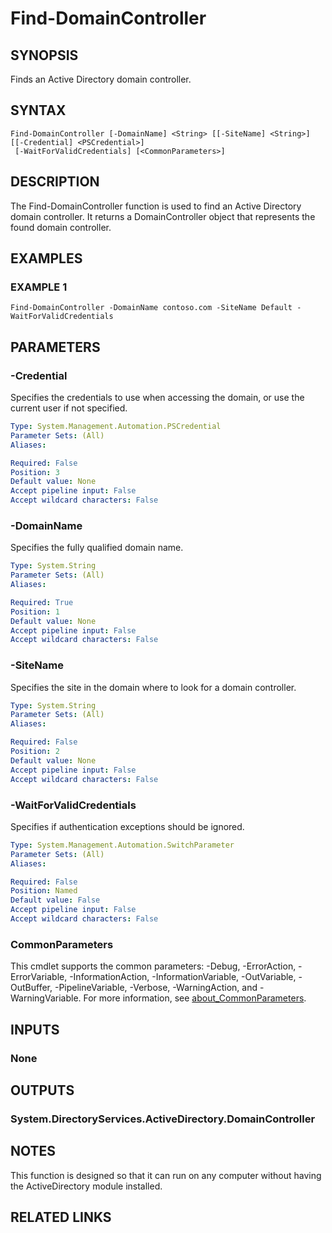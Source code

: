 
# Find-DomainController

## SYNOPSIS
Finds an Active Directory domain controller.

## SYNTAX

```
Find-DomainController [-DomainName] <String> [[-SiteName] <String>] [[-Credential] <PSCredential>]
 [-WaitForValidCredentials] [<CommonParameters>]
```

## DESCRIPTION
The Find-DomainController function is used to find an Active Directory domain controller.
It returns a
DomainController object that represents the found domain controller.

## EXAMPLES

### EXAMPLE 1
```
Find-DomainController -DomainName contoso.com -SiteName Default -WaitForValidCredentials
```

## PARAMETERS

### -Credential
Specifies the credentials to use when accessing the domain, or use the current user if not specified.

```yaml
Type: System.Management.Automation.PSCredential
Parameter Sets: (All)
Aliases:

Required: False
Position: 3
Default value: None
Accept pipeline input: False
Accept wildcard characters: False
```

### -DomainName
Specifies the fully qualified domain name.

```yaml
Type: System.String
Parameter Sets: (All)
Aliases:

Required: True
Position: 1
Default value: None
Accept pipeline input: False
Accept wildcard characters: False
```

### -SiteName
Specifies the site in the domain where to look for a domain controller.

```yaml
Type: System.String
Parameter Sets: (All)
Aliases:

Required: False
Position: 2
Default value: None
Accept pipeline input: False
Accept wildcard characters: False
```

### -WaitForValidCredentials
Specifies if authentication exceptions should be ignored.

```yaml
Type: System.Management.Automation.SwitchParameter
Parameter Sets: (All)
Aliases:

Required: False
Position: Named
Default value: False
Accept pipeline input: False
Accept wildcard characters: False
```

### CommonParameters
This cmdlet supports the common parameters: -Debug, -ErrorAction, -ErrorVariable, -InformationAction, -InformationVariable, -OutVariable, -OutBuffer, -PipelineVariable, -Verbose, -WarningAction, and -WarningVariable. For more information, see [about_CommonParameters](http://go.microsoft.com/fwlink/?LinkID=113216).

## INPUTS

### None
## OUTPUTS

### System.DirectoryServices.ActiveDirectory.DomainController
## NOTES
This function is designed so that it can run on any computer without having the ActiveDirectory module
installed.

## RELATED LINKS
